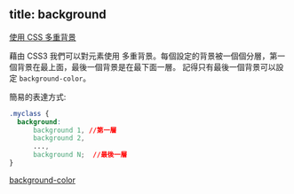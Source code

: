 title: background
---

[使用 CSS 多重背景](https://developer.mozilla.org/zh-TW/docs/Web/CSS/CSS_Background_and_Borders/Using_CSS_multiple_backgrounds)

藉由 CSS3 我們可以對元素使用 多重背景。每個設定的背景被一個個分層，第一個背景在最上面，最後一個背景是在最下面一層。 記得只有最後一個背景可以設定 `background-color`。

簡易的表達方式:

```css
.myclass {
  background:
      background 1, //第一層
      background 2,
      ...,
      background N;  //最後一層
}
```

[background-color](https://developer.mozilla.org/zh-TW/docs/Web/CSS/background-color)